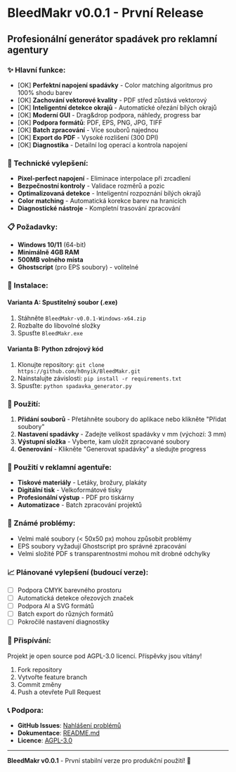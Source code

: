 # BleedMakr v0.0.1 - První Release

## Profesionální generátor spadávek pro reklamní agentury

### ✨ Hlavní funkce:

- [OK] **Perfektní napojení spadávky** - Color matching algoritmus pro 100% shodu barev
- [OK] **Zachování vektorové kvality** - PDF střed zůstává vektorový
- [OK] **Inteligentní detekce okrajů** - Automatické ořezání bílých okrajů
- [OK] **Moderní GUI** - Drag&drop podpora, náhledy, progress bar
- [OK] **Podpora formátů**: PDF, EPS, PNG, JPG, TIFF
- [OK] **Batch zpracování** - Více souborů najednou
- [OK] **Export do PDF** - Vysoké rozlišení (300 DPI)
- [OK] **Diagnostika** - Detailní log operací a kontrola napojení

### 🔧 Technické vylepšení:

- **Pixel-perfect napojení** - Eliminace interpolace při zrcadlení
- **Bezpečnostní kontroly** - Validace rozměrů a pozic
- **Optimalizovaná detekce** - Inteligentní rozpoznání bílých okrajů
- **Color matching** - Automatická korekce barev na hranicích
- **Diagnostické nástroje** - Kompletní trasování zpracování

### 📋 Požadavky:

- **Windows 10/11** (64-bit)
- **Minimálně 4GB RAM**
- **500MB volného místa**
- **Ghostscript** (pro EPS soubory) - volitelné

### 🚀 Instalace:

#### Varianta A: Spustitelný soubor (.exe)
1. Stáhněte `BleedMakr-v0.0.1-Windows-x64.zip`
2. Rozbalte do libovolné složky
3. Spusťte `BleedMakr.exe`

#### Varianta B: Python zdrojový kód
1. Klonujte repository: `git clone https://github.com/h0nyik/BleedMakr.git`
2. Nainstalujte závislosti: `pip install -r requirements.txt`
3. Spusťte: `python spadavka_generator.py`

### 🔧 Použití:

1. **Přidání souborů** - Přetáhněte soubory do aplikace nebo klikněte "Přidat soubory"
2. **Nastavení spadávky** - Zadejte velikost spadávky v mm (výchozí: 3 mm)
3. **Výstupní složka** - Vyberte, kam uložit zpracované soubory
4. **Generování** - Klikněte "Generovat spadávky" a sledujte progress

### 🎯 Použití v reklamní agentuře:

- **Tiskové materiály** - Letáky, brožury, plakáty
- **Digitální tisk** - Velkoformátové tisky
- **Profesionální výstup** - PDF pro tiskárny
- **Automatizace** - Batch zpracování projektů

### 🐛 Známé problémy:

- Velmi malé soubory (< 50x50 px) mohou způsobit problémy
- EPS soubory vyžadují Ghostscript pro správné zpracování
- Velmi složité PDF s transparentnostmi mohou mít drobné odchylky

### 📈 Plánované vylepšení (budoucí verze):

- [ ] Podpora CMYK barevného prostoru
- [ ] Automatická detekce ořezových značek
- [ ] Podpora AI a SVG formátů
- [ ] Batch export do různých formátů
- [ ] Pokročilé nastavení diagnostiky

### 🤝 Přispívání:

Projekt je open source pod AGPL-3.0 licencí. Příspěvky jsou vítány!

1. Fork repository
2. Vytvořte feature branch
3. Commit změny
4. Push a otevřete Pull Request

### 📞 Podpora:

- **GitHub Issues**: [Nahlášení problémů](https://github.com/h0nyik/BleedMakr/issues)
- **Dokumentace**: [README.md](https://github.com/h0nyik/BleedMakr/blob/master/README.md)
- **Licence**: [AGPL-3.0](https://github.com/h0nyik/BleedMakr/blob/master/LICENSE)

---

**BleedMakr v0.0.1** - První stabilní verze pro produkční použití! 🎉 